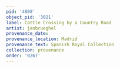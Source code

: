 ```yaml
---
pid: '4808'
object_pid: '3021'
label: Cattle Crossing by a Country Road
artist: janbrueghel
provenance_date:
provenance_location: Madrid
provenance_text: Spanish Royal Collection
collection: provenance
order: '0267'
---
```


